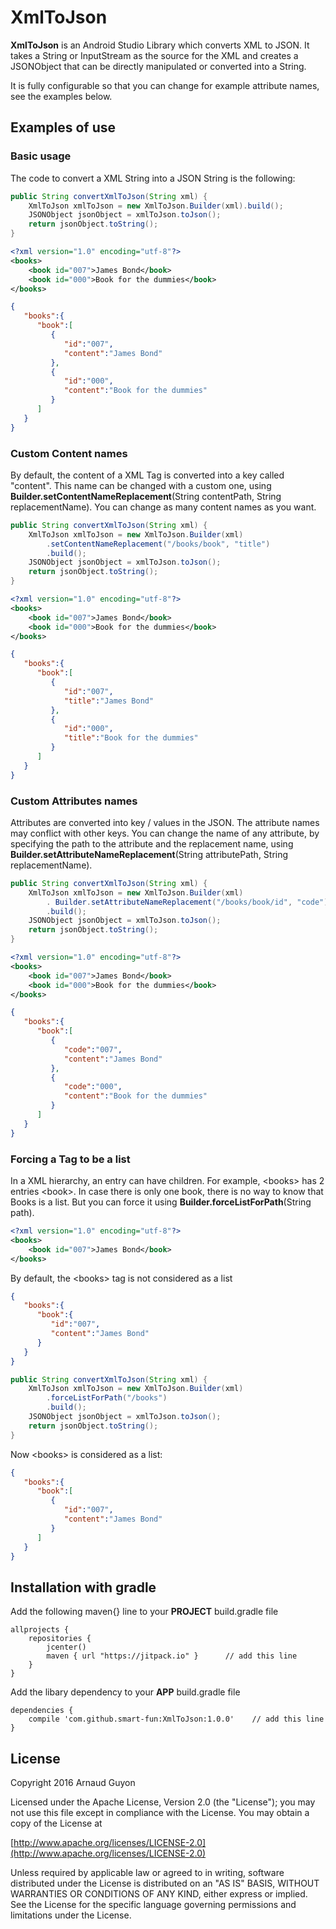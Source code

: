 # XmlToJson
**XmlToJson** is an Android Studio Library which converts XML to JSON. It takes a String or InputStream as the source for the XML and creates a JSONObject that can be directly manipulated or converted into a String.

It is fully configurable so that you can change for example attribute names, see the examples below.

## Examples of use

### Basic usage ###

The code to convert a XML String into a JSON String is the following:

```java
public String convertXmlToJson(String xml) {
    XmlToJson xmlToJson = new XmlToJson.Builder(xml).build();
    JSONObject jsonObject = xmlToJson.toJson();
    return jsonObject.toString();
}
```

```xml
<?xml version="1.0" encoding="utf-8"?>
<books>
    <book id="007">James Bond</book>
    <book id="000">Book for the dummies</book>
</books>
```

```json
{  
   "books":{  
      "book":[  
         {  
            "id":"007",
            "content":"James Bond"
         },
         {  
            "id":"000",
            "content":"Book for the dummies"
         }
      ]
   }
}
```

### Custom Content names ###
By default, the content of a XML Tag is converted into a key called "content". This name can be changed with a custom one, using **Builder.setContentNameReplacement**(String contentPath, String replacementName). You can change as many content names as you want.

```java
public String convertXmlToJson(String xml) {
    XmlToJson xmlToJson = new XmlToJson.Builder(xml)
        .setContentNameReplacement("/books/book", "title")
        .build();
    JSONObject jsonObject = xmlToJson.toJson();
    return jsonObject.toString();
}
```

```xml
<?xml version="1.0" encoding="utf-8"?>
<books>
    <book id="007">James Bond</book>
    <book id="000">Book for the dummies</book>
</books>
```

```json
{  
   "books":{  
      "book":[  
         {  
            "id":"007",
            "title":"James Bond"
         },
         {  
            "id":"000",
            "title":"Book for the dummies"
         }
      ]
   }
}
```

### Custom Attributes names ###

Attributes are converted into key / values in the JSON. The attribute names may conflict with other keys. You can change the name of any attribute, by specifying the path to the attribute and the replacement name, using **Builder.setAttributeNameReplacement**(String attributePath, String replacementName).


```java
public String convertXmlToJson(String xml) {
    XmlToJson xmlToJson = new XmlToJson.Builder(xml)
        . Builder.setAttributeNameReplacement("/books/book/id", "code")
        .build();
    JSONObject jsonObject = xmlToJson.toJson();
    return jsonObject.toString();
}
```

```xml
<?xml version="1.0" encoding="utf-8"?>
<books>
    <book id="007">James Bond</book>
    <book id="000">Book for the dummies</book>
</books>
```

```json
{  
   "books":{  
      "book":[  
         {  
            "code":"007",
            "content":"James Bond"
         },
         {  
            "code":"000",
            "content":"Book for the dummies"
         }
      ]
   }
}
```

### Forcing a Tag to be a list ###

In a XML hierarchy, an entry can have children. For example, \<books> has 2 entries \<book>. In case there is only one book, there is no way to know that Books is a list. But you can force it using **Builder.forceListForPath**(String path).

```xml
<?xml version="1.0" encoding="utf-8"?>
<books>
    <book id="007">James Bond</book>
</books>
```

By default, the \<books> tag is not considered as a list

```json
{  
   "books":{  
      "book":{  
         "id":"007",
         "content":"James Bond"
      }
   }
}
```

```java
public String convertXmlToJson(String xml) {
    XmlToJson xmlToJson = new XmlToJson.Builder(xml)
        .forceListForPath("/books")
        .build();
    JSONObject jsonObject = xmlToJson.toJson();
    return jsonObject.toString();
}
```

Now \<books> is considered as a list:

```json
{  
   "books":{  
      "book":[  
         {  
            "id":"007",
            "content":"James Bond"
         }
      ]
   }
}
```

## Installation with gradle

Add the following maven{} line to your **PROJECT** build.gradle file

```
allprojects {
    repositories {
        jcenter()
        maven { url "https://jitpack.io" }		// add this line
    }
}
```

Add the libary dependency to your **APP** build.gradle file

```
dependencies {
    compile 'com.github.smart-fun:XmlToJson:1.0.0'    // add this line
}
```

## License

Copyright 2016 Arnaud Guyon

Licensed under the Apache License, Version 2.0 (the "License");
you may not use this file except in compliance with the License.
You may obtain a copy of the License at

[http://www.apache.org/licenses/LICENSE-2.0](http://www.apache.org/licenses/LICENSE-2.0)

Unless required by applicable law or agreed to in writing, software
distributed under the License is distributed on an "AS IS" BASIS,
WITHOUT WARRANTIES OR CONDITIONS OF ANY KIND, either express or implied.
See the License for the specific language governing permissions and
limitations under the License.

